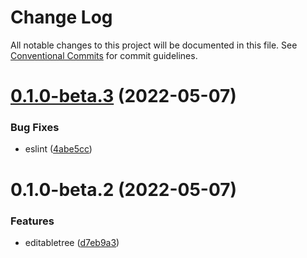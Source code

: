# Change Log

All notable changes to this project will be documented in this file.
See [Conventional Commits](https://conventionalcommits.org) for commit guidelines.

# [0.1.0-beta.3](https://git.hcece.com/fe-pkgs/hdec/packages/helper/compare/@awaited/helper@0.1.0-beta.2...@awaited/helper@0.1.0-beta.3) (2022-05-07)

### Bug Fixes

- eslint ([4abe5cc](https://git.hcece.com/fe-pkgs/hdec/packages/helper/commits/4abe5cc9f4af072942e2be6109f8f67e504664e2))

# 0.1.0-beta.2 (2022-05-07)

### Features

- editabletree ([d7eb9a3](https://git.hcece.com/fe-pkgs/hdec/packages/helper/commits/d7eb9a37b7455a443f4e4ebb60116129f8d3bcd1))
